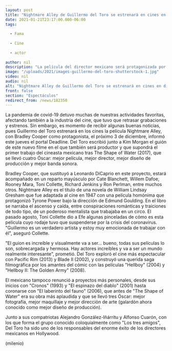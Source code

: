 ```yaml
---
layout: post
title: "Nightmare Alley de Guillermo del Toro se estrenará en cines en diciembre de 2021"
date: 2021-01-21T23:17:00.000-06:00
tags:
  
  - Fama
  
  - Cine
  
  - actor
  
author: nil
description: "La película del director mexicano será protagonizada por Bradley Cooper y, si todo sale bien, podremos disfrutarla en la pantalla grande a final de año. "
image: "/uploads/2021/images-guillermo-del-toro-shutterstock-1.jpg"
video: nil
audio: nil
alt: "Nightmare Alley de Guillermo del Toro se estrenará en cines en diciembre de 2021"
front: false
section: "Espectáculos"
redirect_from: /news/182350
---
```


La pandemia de covid-19 detuvo muchas de nuestras actividades favoritas, afectando también a la industria del cine, que tuvo que retrasar grabaciones y estrenos. Sin embargo, es momento de recibir algunas buenas noticias, pues Guillermo del Toro estrenará en los cines la película Nightmare Alley, con Bradley Cooper como protagonista, el próximo 3 de diciembre, informó este jueves el portal Deadline. Del Toro escribió junto a Kim Morgan el guión de este nuevo filme en el que también será productor y que supondrá el primer trabajo del cineasta mexicano tras The Shape of Water (2017), que se llevó cuatro Óscar: mejor película, mejor director, mejor diseño de producción y mejor banda sonora. 

Bradley Cooper, que sustituyó a Leonardo DiCaprio en este proyecto, estará acompañado en un reparto mayúsculo por Cate Blanchett, Willem Dafoe, Rooney Mara, Toni Collette, Richard Jenkins y Ron Perlman, entre muchos otros. Nightmare Alley es el título de una novela de William Lindsay Gresham que fue adaptada al cine en 1947 con una película homónima que protagonizó Tyrone Power bajo la dirección de Edmund Goulding. En el libro se narraba el ascenso y caída, entre conspiraciones románticas y traiciones de todo tipo, de un poderoso mentalista que trabajaba en un circo. El pasado agosto, Toni Collette dio a Efe algunas pinceladas de cómo es esta película cuyo rodaje tuvo que suspenderse por la crisis del coronavirus. "Guillermo es un verdadero artista y estoy muy emocionada de trabajar con él", aseguró Collette. 

"El guion es increíble y visualmente va a ser... bueno, todas sus películas lo son, sobrecargada y hermosa. Hay actores increíbles y va a ser un mundo realmente interesante", prometió. Del Toro exploró el cine más espectacular con Pacific Rim (2013) y Blade II (2002), y construyó una querida saga filmográfica por los amantes del cómic con las películas "Hellboy" (2004) y "Hellboy II: The Golden Army" (2008). 

El mexicano tampoco renunció a proyectos más personales, desde sus inicios con "Cronos" (1993) y "El espinazo del diablo" (2001) hasta coronarse con "El laberinto del fauno" (2006), que antes de "The Shape of Water" era su obra más aplaudida y que se llevó tres Óscar: mejor fotografía, mejor maquillaje y mejor dirección de arte (galardón ahora conocido como mejor diseño de producción). 

Junto a sus compatriotas Alejandro González-Iñárritu y Alfonso Cuarón, con los que forma el grupo conocido coloquialmente como "Los tres amigos", Del Toro ha sido uno de los responsables del enorme éxito de los directores mexicanos en Hollywood.  

(milenio)